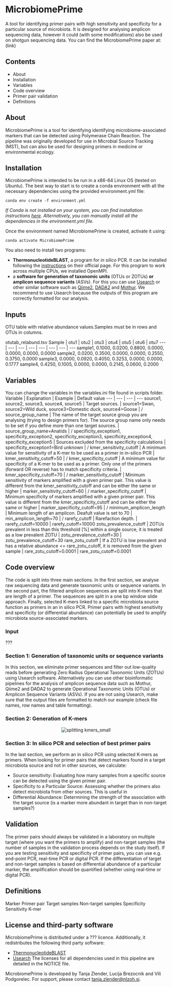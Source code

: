 # MicrobiomePrime
A tool for identifying primer pairs with high sensitivity and specificity for a particular source of microbiota. It is designed for analysing amplicon sequencing data, however it could (with some modifications) also be used on shotgun sequencing data.
You can find the MicrobiomePrime paper at: (link)

## Contents
- About
- Installation
- Variables
- Code overview
- Primer pair validation
- Definitions

## About
MicrobiomePrime is a tool for identifying identifying microbiome-associated markers that can be detected using Polymerase Chain Reaction.
The pipeline was originally developed for use in Microbial Source Tracking (MST), but can also be used for designing primers in medicine or environmental ecology.

## Installation
MicrobiomePrime is intended to be run in a x86-64 Linux OS (tested on Ubuntu). The best way to start is to create a conda environment with all the necessary dependencies using the provided environment.yml file:
```
conda env create -f environment.yml
```
*If Conda is not installed on your system, you can find installation instructions [here](https://conda.io/projects/conda/en/latest/index.html). Alternatively, you can manually install all the dependencies in the environment.yml file.*

Once the environment named MicrobiomePrime is created, activate it using:
```
conda activate MicrobiomePrime
```
You also need to install two programs:
- **ThermonucleotideBLAST**, a program for *in silico* PCR. It can be installed following the [instructions](https://public.lanl.gov/jgans/tntblast/tntblast_doc.html) on their official page. For this program to work across multiple CPUs, we installed OpenMPI.
- a **software for generation of taxonomic units** (OTUs or ZOTUs) **or amplicon sequence variants** (ASVs). For this you can use [Usearch](https://www.drive5.com/usearch/) or other similar software such as [Qiime2](https://qiime2.org/), [DADA2](https://benjjneb.github.io/dada2/) and [Mothur](https://mothur.org/). We recommend to use Usearch because the outputs of this program are correctly formatted for our analysis.

## Inputs
OTU table with relative abundance values.Samples must be in rows and OTUs in columns.

otutab_relabund.tsv
Sample | otu1 | otu2 | otu3 | otu4 | otu5 | otu6 | otu7 
--- | --- | --- | --- | --- | --- | --- | ---
sample1, 0.1000, 0.0200, 0.8800, 0.0000, 0.0000, 0.0000, 0.0000
sample2, 0.0200, 0.3500, 0.0000, 0.0000, 0.2550, 0.3750, 0.0000
sample3, 0.0000, 0.0920, 0.4050, 0.3253, 0.0000, 0.0000, 0.1777
sample4, 0.4250, 0.1005, 0.0000, 0.0000, 0.2145, 0.0600, 0.2000

## Variables
You can change the variables in the variables.ini file found in scripts folder.
Variable | Explanation | Example | Default value
--- | --- | --- | --- 
source1, source2, source3, source4, source5 | Target sources. | source1=Swan, source2=Wild duck, source3=Domestic duck, source4=Goose | /
source_group_name | The name of the target source group you are analysing (trying to design primers for). The source group name only needs to be set if you define more than one target sources. | source_group_name=Anatids | /
specificity_exception1, specificity_exception2, specificity_exception3, specificity_exception4, specificity_exception5 | Sources excluded from the specificity calculations | specificity_exception1=Bird unknown | /
kmer_sensitivity_cutoff | A minimum value for sensitivity of a K-mer to be used as a primer in in-silico PCR | kmer_sensitivity_cutoff=50 | /
kmer_specificity_cutoff | A minimum value for specificity of a K-mer to be used as a primer. Only one of the primers (forward OR reverse) has to match specificity criteria. | kmer_specificity_cutoff=70 | /
marker_sensitivity_cutoff | Minimum sensitivity of markers amplified with a given primer pair. This value is different from the kmer_sensitivity_cutoff and can be either the same or higher | marker_sensitivity_cutoff=60 | /
marker_specificity_cutoff | Minimum specificity of markers amplified with a given primer pair. This value is different from the kmer_specificity_cutoff and can be either the same or higher | marker_specificity_cutoff=95 | /
minimum_amplicon_length | Minimum length of an amplicon. Deafult value is set to 70 | min_amplicon_length=70 | /
rarefy_cutoff | Rarefaction depth. | rarefy_cutoff=10000 | rarefy_cutoff=10000
zotu_prevalence_cutoff | ZOTUs prevalent in less than this threshold [%] within a single source, it is treated as a low prevalent ZOTU | zotu_prevalence_cutoff=30 | zotu_prevalence_cutoff=30
rare_zotu_cutoff | If a ZOTU is low prevalent and has a relative abundance <= rare_zotu_cutoff, it is removed from the given sample | rare_zotu_cutoff=0.0001 | rare_zotu_cutoff=0.0001




## Code overview
The code is split into three main sections. In the first section, we analyse raw sequencing data and generate taxonomic units or sequence variants. In the second part, the filtered amplicon sequences are split into K-mers that are length of a primer. The sequences are split in a one bp window slide approach. Finally, selected K-mers linked to a specific microbiota source function as primers in an in silico PCR.  Primer pairs with highest sensitivity and specificity (or differential abundance) can potentially be used to amplify microbiota source-associated markers.

### Input
???

### Section 1: Generation of taxonomic units or sequence variants
In this section, we eliminate primer sequences and filter out low-quality reads before generating Zero Radius Operational Taxonomic Units (ZOTUs) using Usearch software. Alternatively you can use other bioinformatic pipelines for the analysis of amplicon sequence data such as Mothur, Qiime2 and DADA2 to generate Operational Taxonomic Units (OTUs) or Amplicon Sequence Variants (ASVs). If you are not using Usearch, make sure that the output files are formatted to match our example (check file names, row names and table formatting).

### Section 2: Generation of K-mers

<p align="center">
  <img src="https://github.com/tanjazlender/MicrobiomePrime/assets/100705053/0300193e-dc1b-44b1-bc9f-6231b781fafb" alt="splitting kmers_small">
</p>

### Section 3: In silico PCR and selection of best primer pairs
In the last section, we perform an in silico PCR using selected K-mers as primers. When looking for primer pairs that detect markers found in a target microbiota source and not in other sources, we calculate:
- Source sensitivity: Evaluating how many samples from a specific source can be detected using the given primer pair.
- Specificity to a Particular Source: Assessing whether the primers also detect microbiota from other sources.
This is useful in 
- Differential Abundance: Determining the strength of the association with the target source (is a marker more abundant in target than in non-target samples?)

## Validation
The primer pairs should always be validated in a laboratory on multiple target (where you want the primers to amplify) and non-target samples (the number of samples in the validation process depends on the study itself). If you are testing sensitivity and specificity of primer pairs, you can use e.g. end-point PCR, real-time PCR or digital PCR. If the differentiation of target and non-target samples is based on differential abundance of a particular marker, the amplification should be quantified (whether using real-time or digital PCR).



## Definitions
Marker
Primer pair
Target samples
Non-target samples
Specificity
Sensitivity
K-mer

## License and third-party software
MicrobiomePrime is distributed under a ??? licence. Additionally, it redistributes the following third party software:
- [ThermonucleotideBLAST](https://public.lanl.gov/jgans/tntblast/tntblast_doc.html)
- [Usearch](https://www.drive5.com/usearch/)
The licenses for all dependencies used in this pipeline are detailed in the NOTICE file.

MicrobiomePrime is developed by Tanja Zlender, Lucija Brezocnik and Vili Podgorelec.
For support, please contact tanja.zlender@nlzoh.si.
